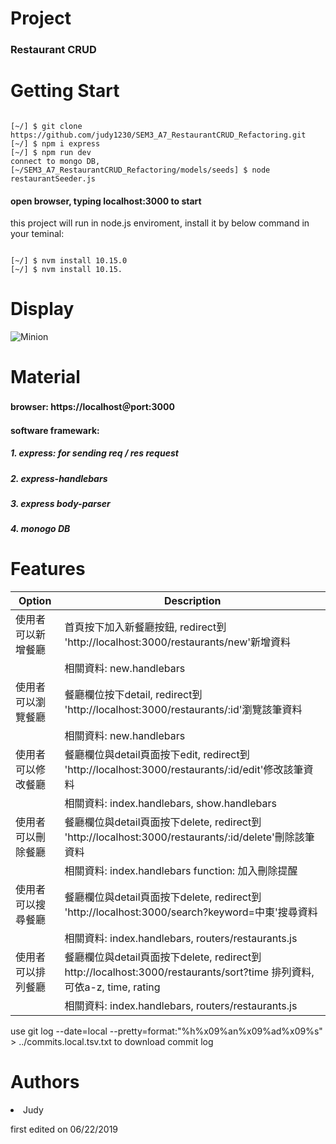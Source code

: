 # Project
<h3>Restaurant CRUD</h3>

# Getting Start
<pre><code>
[~/] $ git clone https://github.com/judy1230/SEM3_A7_RestaurantCRUD_Refactoring.git
[~/] $ npm i express
[~/] $ npm run dev
connect to mongo DB,
[~/SEM3_A7_RestaurantCRUD_Refactoring/models/seeds] $ node restaurantSeeder.js
</pre></code>
<h4> open browser, typing localhost:3000 to start </h4>

this project will run in node.js enviroment, install it by below command in your teminal:
<pre><code>
[~/] $ nvm install 10.15.0
[~/] $ nvm install 10.15.
</pre></code>
# Display
![Minion](https://upload.cc/i1/2019/06/22/Bk4MTh.png)

</pre></code>
# Material
<h4>browser: https://localhost＠port:3000</h4>
<h4>software framewark: <h4>
<h5>1. express: for sending req / res request</h5>
<h5>2. express-handlebars</h5>
<h5>3. express body-parser</h5>
<h5>4. monogo DB</h5>  
  

# Features
|       Option       |                                           Description                               |
| ------------------ |------------------------------------------------------------------------------------ |
| 使用者可以新增餐廳   |  首頁按下加入新餐廳按鈕, redirect到 'http://localhost:3000/restaurants/new'新增資料                  |
|                    |    相關資料: new.handlebars                                                         |
| 使用者可以瀏覽餐廳   |  餐廳欄位按下detail, redirect到 'http://localhost:3000/restaurants/:id'瀏覽該筆資料                 |
|                    |    相關資料: new.handlebars                                                          |
| 使用者可以修改餐廳   |  餐廳欄位與detail頁面按下edit, redirect到 'http://localhost:3000/restaurants/:id/edit'修改該筆資料    |
|                     |    相關資料: index.handlebars, show.handlebars                                        |
| 使用者可以刪除餐廳   |  餐廳欄位與detail頁面按下delete, redirect到 'http://localhost:3000/restaurants/:id/delete'刪除該筆資料 |
|                    |     相關資料: index.handlebars   function: 加入刪除提醒                                  |
| 使用者可以搜尋餐廳      |  餐廳欄位與detail頁面按下delete, redirect到 'http://localhost:3000/search?keyword=中東'搜尋資料 |
|                    |     相關資料: index.handlebars,  routers/restaurants.js                                  |  
| 使用者可以排列餐廳      |  餐廳欄位與detail頁面按下delete, redirect到 http://localhost:3000/restaurants/sort?time 排列資料, 可依a-z, time, rating |
|                    |     相關資料: index.handlebars,  routers/restaurants.js                                  |  

use git log --date=local --pretty=format:"%h%x09%an%x09%ad%x09%s" > ../commits.local.tsv.txt to download commit log
# Authors
  <li>Judy</li> <p>first edited on 06/22/2019</p>
